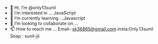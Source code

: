 - 👋 Hi, I’m @only13sunil
- 👀 I’m interested in ... JavaScript
- 🌱 I’m currently learning ...Javascript
- 💞️ I’m looking to collaborate on ...
- 📫 How to reach me ... Email- sk36865@gmail.com insta:Only.13sunil Snap : sunil-jii

<!---
only13sunil/only13sunil is a ✨ special ✨ repository because its `README.md` (this file) appears on your GitHub profile.
You can click the Preview link to take a look at your changes.
--->
